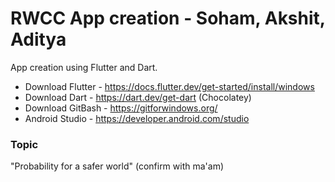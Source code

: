 # RWCC App creation - Soham, Akshit, Aditya
App creation using Flutter and Dart.

 - Download Flutter - https://docs.flutter.dev/get-started/install/windows
 - Download Dart - https://dart.dev/get-dart (Chocolatey)
 - Download GitBash - https://gitforwindows.org/
 - Android Studio - https://developer.android.com/studio

### Topic
"Probability for a safer world" (confirm with ma'am)

